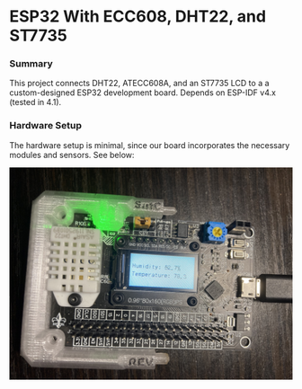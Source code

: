 # ESP32 With ECC608, DHT22, and ST7735

### Summary

This project connects DHT22, ATECC608A, and an ST7735 LCD to a a custom-designed ESP32 development board. Depends on ESP-IDF v4.x (tested in 4.1).

### Hardware Setup

The hardware setup is minimal, since our board incorporates the necessary modules and sensors. See below:

![Setup](setup.jpg)